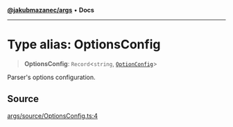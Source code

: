 [**@jakubmazanec/args**](../README.md) • **Docs**

---

# Type alias: OptionsConfig

> **OptionsConfig**: `Record`\<`string`, [`OptionConfig`](OptionConfig.md)\>

Parser's options configuration.

## Source

[args/source/OptionsConfig.ts:4](https://github.com/jakubmazanec/js-tools/blob/7be96c9bc335915647cfe729050b17fe2580309a/packages/args/source/OptionsConfig.ts#L4)
